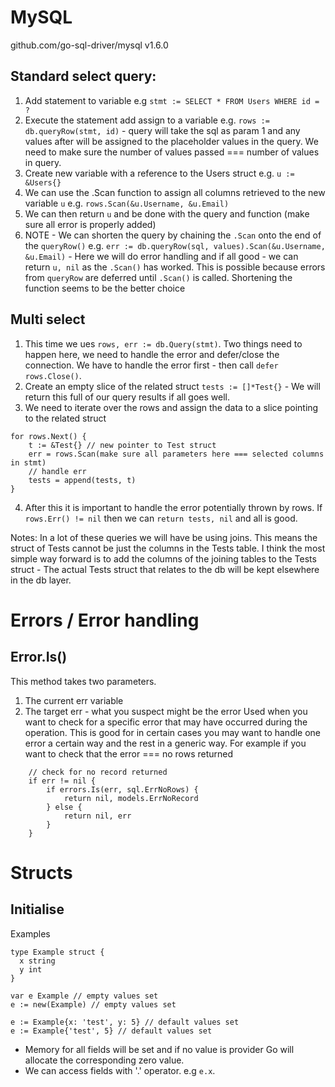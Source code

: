 # MySQL

github.com/go-sql-driver/mysql v1.6.0

## Standard select query:

1. Add statement to variable e.g `stmt := SELECT * FROM Users WHERE id = ?`
2. Execute the statement add assign to a variable e.g. `rows := db.queryRow(stmt, id)` - query will take the sql as param 1 and any values after will be assigned to the placeholder values in the query. We need to make sure the number of values passed === number of values in query.
3. Create new variable with a reference to the Users struct e.g. `u := &Users{}`
4. We can use the .Scan function to assign all columns retrieved to the new variable `u` e.g. `rows.Scan(&u.Username, &u.Email)`
5. We can then return `u` and be done with the query and function (make sure all error is properly added)
6. NOTE - We can shorten the query by chaining the `.Scan` onto the end of the `queryRow()` e.g. `err := db.queryRow(sql, values).Scan(&u.Username, &u.Email)` - Here we will do error handling and if all good - we can return `u, nil` as the `.Scan()` has worked. This is possible because errors from `queryRow` are deferred until `.Scan()` is called. Shortening the function seems to be the better choice

## Multi select

1. This time we ues `rows, err := db.Query(stmt)`. Two things need to happen here, we need to handle the error and defer/close the connection. We have to handle the error first - then call `defer rows.Close()`.
2. Create an empty slice of the related struct `tests := []*Test{}` - We will return this full of our query results if all goes well.
3. We need to iterate over the rows and assign the data to a slice pointing to the related struct

```
for rows.Next() {
    t := &Test{} // new pointer to Test struct
    err = rows.Scan(make sure all parameters here === selected columns in stmt)
    // handle err
    tests = append(tests, t)
}
```

4. After this it is important to handle the error potentially thrown by rows. If `rows.Err() != nil` then we can `return tests, nil` and all is good.

Notes: In a lot of these queries we will have be using joins. This means the struct of Tests cannot be just the columns in the Tests table. I think the most simple way forward is to add the columns of the joining tables to the Tests struct - The actual Tests struct that relates to the db will be kept elsewhere in the db layer.

# Errors / Error handling

## Error.Is()

This method takes two parameters.

1. The current err variable
2. The target err - what you suspect might be the error
   Used when you want to check for a specific error that may have occurred during the operation. This is good for in certain cases you may want to handle one error a certain way and the rest in a generic way. For example if you want to check that the error === no rows returned

```
    // check for no record returned
	if err != nil {
		if errors.Is(err, sql.ErrNoRows) {
			return nil, models.ErrNoRecord
		} else {
			return nil, err
		}
	}
```

# Structs 
## Initialise 
Examples    
```
type Example struct {
  x string
  y int
}

var e Example // empty values set 
e := new(Example) // empty values set

e := Example{x: 'test', y: 5} // default values set
e := Example{'test', 5} // default values set

```
- Memory for all fields will be set and if no value is provider Go will allocate the corresponding zero value.
- We can access fields with '.' operator. e.g `e.x`.


